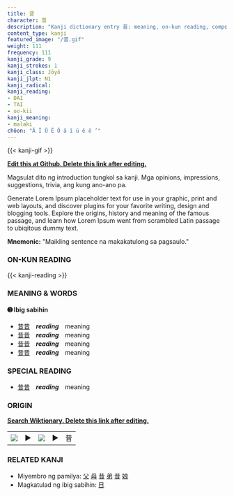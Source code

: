 ```yaml
---
title: 昔
character: 昔
description: "Kanji dictionary entry 昔: meaning, on-kun reading, compounds, origin, related kanji"
content_type: kanji
featured_image: "/昔.gif"
weight: 111
frequency: 111
kanji_grade: 9
kanji_strokes: 1
kanji_class: Jōyō
kanji_jlpt: N1
kanji_radical: 
kanji_reading: 
- DAI
- TAI
- oo-kii
kanji_meaning:
- malaki
chōon: "Ā Ī Ū Ē Ō ā ī ū ē ō ’"
---
```

[//]: # (Don't edit the line below. Kanji animated GIF code is automatically generated.)
{{< kanji-gif >}}

[//]: # (Edit below this line.)

**[Edit this at Github. Delete this link after editing.](https://github.com/tim0g/tim/tree/main/content/kanji/昔/index.md)**

Magsulat dito ng introduction tungkol sa kanji. Mga opinions, impressions, suggestions, trivia, ang kung ano-ano pa.

Generate Lorem Ipsum placeholder text for use in your graphic, print and web layouts, and discover plugins for your favorite writing, design and blogging tools. Explore the origins, history and meaning of the famous passage, and learn how Lorem Ipsum went from scrambled Latin passage to ubiqitous dummy text.
 
**Mnemonic:** "Maikling sentence na makakatulong sa pagsaulo."

### ON-KUN READING

[//]: # (Don't edit the line below. ON-KUN READING code is automatically generated.)
{{< kanji-reading >}}

### MEANING & WORDS

#### ➊ **Ibig sabihin**
  - [昔](../昔)[昔](../昔)　***reading***　meaning
  - [昔](../昔)[昔](../昔)　***reading***　meaning
  - [昔](../昔)[昔](../昔)　***reading***　meaning
  - [昔](../昔)[昔](../昔)　***reading***　meaning

### SPECIAL READING
  - [昔](../昔)[昔](../昔)　***reading***　meaning

### ORIGIN

**[Search Wiktionary. Delete this link after editing.](https://wiktionary.org/wiki/昔)**
<table class="kanji-table"><tr><td>
<img src="60px-昔-bronze.svg.png">
</td><td>▶</td><td>
<img src="60px-昔-oracle.svg.png">
</td><td>▶</td>
<td class="kanji-origin">昔</td>
</tr></table>

### RELATED KANJI
- Miyembro ng pamilya: [父](../父) [母](../母) [昔](../昔) [弟](../弟) [昔](../昔) [娘](../娘)
- Magkatulad ng ibig sabihin: [日](../日)
